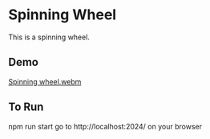 # Spinning Wheel

This is a spinning wheel.

## Demo
[Spinning wheel.webm](https://github.com/Misachu10032/spinning-wheel/assets/127623479/89d4b62c-bd84-49aa-b062-514bf7b2c654)

## To Run
npm run start
go to http://localhost:2024/ on your browser
